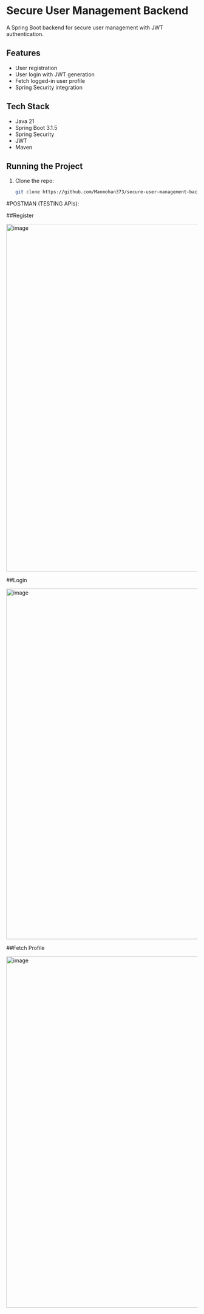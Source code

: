 # Secure User Management Backend

A Spring Boot backend for secure user management with JWT authentication.  

## Features
- User registration
- User login with JWT generation
- Fetch logged-in user profile
- Spring Security integration

## Tech Stack
- Java 21
- Spring Boot 3.1.5
- Spring Security
- JWT
- Maven

## Running the Project
1. Clone the repo:  
   ```bash
   git clone https://github.com/Manmohan373/secure-user-management-backend.git


#POSTMAN (TESTING APIs):


##Register

<img width="1144" height="912" alt="image" src="https://github.com/user-attachments/assets/b4981a62-e93e-4639-97ea-63db3954251a" />


##Login

<img width="1446" height="920" alt="image" src="https://github.com/user-attachments/assets/189ed655-3bf6-4f54-9b75-c49c98fe89f5" />


##Fetch Profile

<img width="1447" height="922" alt="image" src="https://github.com/user-attachments/assets/7697037a-c613-4102-9746-037bc8af719b" />


